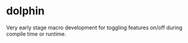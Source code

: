 dolphin
=======

Very early stage macro development for toggling features on/off during compile time or runtime.
